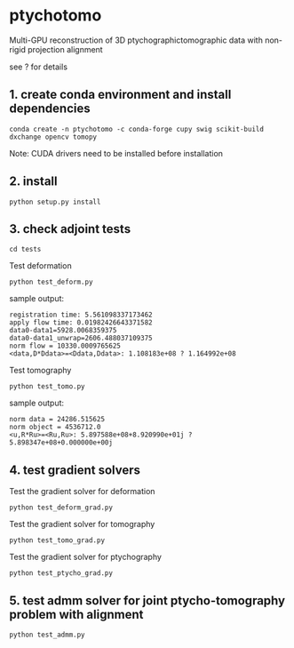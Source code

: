 # ptychotomo
Multi-GPU reconstruction of 3D ptychographictomographic data with non-rigid projection alignment

see ? for details

## 1. create conda environment and install dependencies

```console
conda create -n ptychotomo -c conda-forge cupy swig scikit-build dxchange opencv tomopy
```

Note: CUDA drivers need to be installed before installation

## 2. install

```console
python setup.py install
```

## 3. check adjoint tests

```console
cd tests

```

Test deformation

```console
python test_deform.py

```
sample output:

```console
registration time: 5.561098337173462
apply flow time: 0.01982426643371582
data0-data1=5928.0068359375
data0-data1_unwrap=2606.488037109375
norm flow = 10330.0009765625
<data,D*Ddata>=<Ddata,Ddata>: 1.108183e+08 ? 1.164992e+08
```

Test tomography

```console
python test_tomo.py
```

sample output:

```console
norm data = 24286.515625
norm object = 4536712.0
<u,R*Ru>=<Ru,Ru>: 5.897588e+08+8.920990e+01j ? 5.898347e+08+0.000000e+00j
```

## 4. test gradient solvers

Test the gradient solver for deformation

```console
python test_deform_grad.py
```

Test the gradient solver for tomography

```console
python test_tomo_grad.py
```

Test the gradient solver for ptychography

```console
python test_ptycho_grad.py
```

## 5. test admm solver for joint ptycho-tomography problem with alignment

```console
python test_admm.py
```
